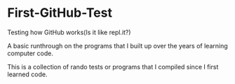 # First-GitHub-Test
Testing how GitHub works(Is it like repl.it?)


A basic runthrough on the programs that I built up over the years of learning computer code.

This is a collection of rando tests or programs that I compiled since I first learned code.
